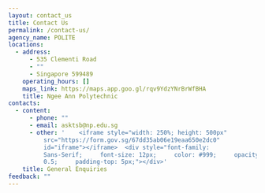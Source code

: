 ```yaml
---
layout: contact_us
title: Contact Us
permalink: /contact-us/
agency_name: POLITE
locations:
  - address:
      - 535 Clementi Road
      - ""
      - Singapore 599489
    operating_hours: []
    maps_link: https://maps.app.goo.gl/rqv9YdzYNrBrWfBHA
    title: Ngee Ann Polytechnic
contacts:
  - content:
      - phone: ""
      - email: asktsb@np.edu.sg
      - other: '    <iframe style="width: 250%; height: 500px"
          src="https://form.gov.sg/67dd35ab06e19eaa650e2dc0"
          id="iframe"></iframe>  <div style="font-family:
          Sans-Serif;     font-size: 12px;     color: #999;     opacity:
          0.5;     padding-top: 5px;"></div>'
    title: General Enquiries
feedback: ""
---
```


